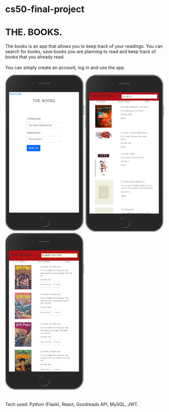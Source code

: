 # cs50-final-project

# THE. BOOKS.

The books is an app that allows you to keep track of your readings. You can search for books, save books you are planning to read and keep track of books that you already read.
<br>
<br>
You can simply create an account, log in and use the app.
<div display="flex" flex-direction="row">
  <img src="/images/Screen Shot 2019-07-26 at 19.52.15.png" width="250" height="500" display="inline"/>
  <img src="/images/Screen Shot 2019-07-26 at 19.43.57.png" width="250" height="500" display="inline-block"/>
  <img src="/images/Screen Shot 2019-07-26 at 19.44.14.png" width="250" height="500" display="inline-block"/>
</div>
<br>
<br>
Tech used: Python (Flask), React, Goodreads API, MySQL, JWT.

